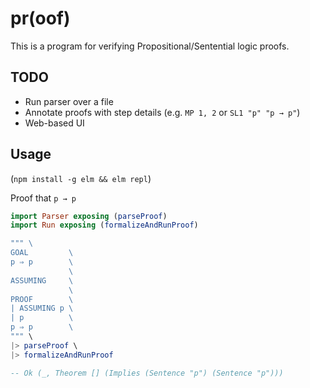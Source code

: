 pr(oof)
=======

This is a program for verifying Propositional/Sentential logic proofs.

TODO
----

* Run parser over a file
* Annotate proofs with step details (e.g. `MP 1, 2` or `SL1 "p" "p → p"`)
* Web-based UI


Usage
-----

(`npm install -g elm && elm repl`)

Proof that `p → p`

```elm
import Parser exposing (parseProof)
import Run exposing (formalizeAndRunProof)

""" \
GOAL         \
p ⇒ p        \
             \
ASSUMING     \
             \
PROOF        \
| ASSUMING p \
| p          \
p ⇒ p        \
""" \
|> parseProof \
|> formalizeAndRunProof

-- Ok (_, Theorem [] (Implies (Sentence "p") (Sentence "p")))
```

